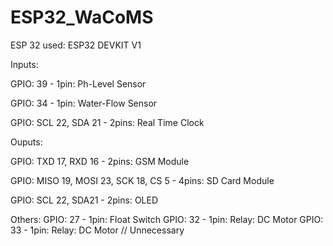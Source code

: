 # ESP32_WaCoMS

ESP 32 used: ESP32 DEVKIT V1

Inputs: 

GPIO: 39 - 1pin: Ph-Level Sensor  

GPIO: 34 - 1pin: Water-Flow Sensor

GPIO: SCL 22, SDA 21 - 2pins: Real Time Clock


Ouputs:

GPIO: TXD 17, RXD 16 - 2pins: GSM Module

GPIO: MISO 19, MOSI 23, SCK 18, CS 5 - 4pins: SD Card Module

GPIO: SCL 22, SDA21 - 2pins: OLED


Others:
GPIO: 27 - 1pin: Float Switch
GPIO: 32 - 1pin: Relay: DC Motor
GPIO: 33 - 1pin: Relay: DC Motor // Unnecessary
